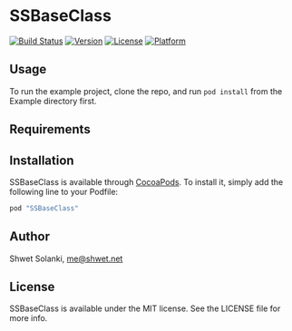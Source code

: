 # SSBaseClass

[![Build Status](https://travis-ci.org/shwetsolanki/SSBaseClass.svg?style=flat)](https://travis-ci.org/shwetsolanki/SSBaseClass)
[![Version](https://img.shields.io/cocoapods/v/SSBaseClass.svg?style=flat)](http://cocoapods.org/pods/SSBaseClass)
[![License](https://img.shields.io/cocoapods/l/SSBaseClass.svg?style=flat)](http://opensource.org/licenses/MIT)
[![Platform](https://img.shields.io/cocoapods/p/SSBaseClass.svg?style=flat)](http://cocoapods.org/pods/SSBaseClass)

## Usage

To run the example project, clone the repo, and run `pod install` from the Example directory first.

## Requirements

## Installation

SSBaseClass is available through [CocoaPods](http://cocoapods.org). To install
it, simply add the following line to your Podfile:

```ruby
pod "SSBaseClass"
```

## Author

Shwet Solanki, me@shwet.net

## License

SSBaseClass is available under the MIT license. See the LICENSE file for more info.
